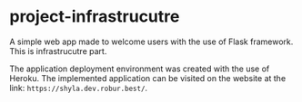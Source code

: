 # project-infrastrucutre
A simple web app made to welcome users with the use of Flask framework. This is infrastrucutre part.

The application deployment environment was created with the use of Heroku.
The implemented application can be visited on the website at the link: `https://shyla.dev.robur.best/`.
